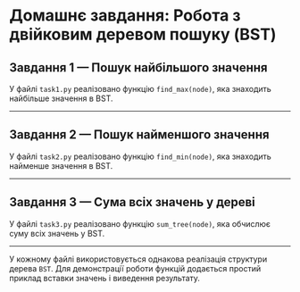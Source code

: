 # Домашнє завдання: Робота з двійковим деревом пошуку (BST)

## Завдання 1 — Пошук найбільшого значення

У файлі `task1.py` реалізовано функцію `find_max(node)`, яка знаходить найбільше значення в BST.

---

## Завдання 2 — Пошук найменшого значення

У файлі `task2.py` реалізовано функцію `find_min(node)`, яка знаходить найменше значення в BST.

---

## Завдання 3 — Сума всіх значень у дереві

У файлі `task3.py` реалізовано функцію `sum_tree(node)`, яка обчислює суму всіх значень у BST.

---

У кожному файлі використовується однакова реалізація структури дерева `BST`.
Для демонстрації роботи функцій додається простий приклад вставки значень і виведення результату.

